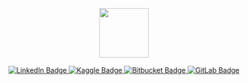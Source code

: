 
<!--<img src="https://komarev.com/ghpvc/?username=zby-zy&style=flat-square&color=blue" alt=""/>-->


<div id="header" align="center">
  <img src="https://media.giphy.com/media/M9gbBd9nbDrOTu1Mqx/giphy.gif" width="100"/>
</div>

<br>

<div id="badges" align="center">
  <a href="https://www.linkedin.com/in/zynbbayrak/">
    <img src="https://img.shields.io/badge/LinkedIn-blue?style=for-the-badge&logo=linkedin&logoColor=white" alt="LinkedIn Badge"/>
  </a>
  <a href="https://www.kaggle.com/zeynebbayrak">
    <img src="https://img.shields.io/badge/Kaggle-blue?style=for-the-badge&logo=kaggle&logoColor=white" alt="Kaggle Badge"/>
  </a>
  <a href="https://bitbucket.org/zynbbayrak/">
    <img src="https://img.shields.io/badge/Bitbucket-blue?style=for-the-badge&logo=bitbucket&logoColor=white" alt="Bitbucket Badge"/>
  </a>
  <a href="https://gitlab.com/zby-zy">
    <img src="https://img.shields.io/badge/GitLab-blue?style=for-the-badge&logo=gitlab&logoColor=white" alt="GitLab Badge"/>
  </a>
  
</div>
<!--
# Programming Languages
<img src="https://user-images.githubusercontent.com/85934122/151033453-4ca881c1-efc6-41a7-903c-e1db21b6c95e.png" width="80"> <img src="https://user-images.githubusercontent.com/85934122/151035440-12ee93f0-fea0-47f3-8121-c7f563af9a2e.png" width="80"> <img src="https://user-images.githubusercontent.com/85934122/151033660-b013410e-4842-4bad-b672-0b1931825c01.png" width="80"> <img src="https://user-images.githubusercontent.com/85934122/151034725-d500a58c-8a97-4dbe-ae57-190e543c4546.png" width="100"> <img src="https://user-images.githubusercontent.com/85934122/151034845-1cd5da82-83c5-48d8-9db9-e4e7ebd783b3.png" width="70"> <img src="https://user-images.githubusercontent.com/85934122/151034999-1e329a4b-bf96-4e7c-b60b-a77ef78e3e92.png" width="80"> <img src="https://user-images.githubusercontent.com/85934122/151035160-ca776a82-a322-4f23-b47b-661f4b5fc622.png" width="100"> <img src="https://user-images.githubusercontent.com/85934122/151035257-07ceef85-7c83-4b22-813b-6740b2d7b98d.png" width="82">  <img src="https://user-images.githubusercontent.com/85934122/151035633-512b599a-1c20-4243-92b2-e4acedd93ad0.png" width="80">    
-->
<!--# Tools
<img src="https://user-images.githubusercontent.com/85934122/153268295-0105f8a4-7491-437e-b566-3f4ecbd113c8.png" width="150">     <img src="https://user-images.githubusercontent.com/85934122/153270262-1b5beb83-3cba-4008-92b1-dac9ed972017.png"  width="150"> <img src="https://user-images.githubusercontent.com/85934122/153312799-4e364e21-f293-44d5-ae28-e3bba69f9042.png" width="200"> <img src="https://user-images.githubusercontent.com/85934122/153312984-20169f9d-9cd5-4511-ba4a-5968ce522af8.png" width="200">  <img src="https://user-images.githubusercontent.com/85934122/153314028-15b7229a-3f6f-404d-809c-eb98ed325d74.png" width="100">
-->
<!--
# Development Software
<img src="https://user-images.githubusercontent.com/85934122/153375203-b1c36896-3ec7-445b-a1bc-efa515b31493.png" width="65"> <img src="https://user-images.githubusercontent.com/85934122/153376586-991a332a-efec-41b3-ac93-a3f55f876fef.png" width="70">   <img src="https://user-images.githubusercontent.com/85934122/153376929-87cc029c-f9ab-48b1-9782-f2349c1a4f41.png" width="70"> <img src="https://user-images.githubusercontent.com/85934122/153377359-8e87b359-2838-4c15-b063-0d29673384c0.png" width="70"> <img src="https://user-images.githubusercontent.com/85934122/153378562-41cf30e1-da53-42b4-b0c5-8d293b8b3b3a.png" width="70"> <img src="https://user-images.githubusercontent.com/85934122/153378872-64e3ff57-6e38-4069-ae7c-f0b4513ddf13.png" width="70"> <img src="https://user-images.githubusercontent.com/85934122/153379945-dc26fcab-9348-4f51-a987-f6a5da761c39.png" width="70"> <img src="https://user-images.githubusercontent.com/85934122/153380600-a14d547c-c50c-4c91-b374-50a95259903d.png" width="70"> <img src="https://user-images.githubusercontent.com/85934122/153380902-4e89e57b-7349-43fc-9eb0-9c8577ee2950.png" width="65"> <img src="https://user-images.githubusercontent.com/85934122/153945172-46ba07e9-22b3-486a-b069-3d58a902a2ef.png" width="70"> <img src="https://user-images.githubusercontent.com/85934122/153945386-abd66e20-d666-4ad2-8f86-9ff86a69c7f8.png" width="70">

# Platforms
<img src="https://user-images.githubusercontent.com/85934122/153396245-3baa964b-475e-4233-b737-70104b4f824b.png" width="75">     <img src="https://user-images.githubusercontent.com/85934122/153395527-210bd681-d540-4615-8f3a-354ade0da167.png" width="75"> <img src="https://user-images.githubusercontent.com/85934122/153395871-23a381bc-7d2a-4131-885d-bf3b7a1a8e25.png" width="75">
-->

# :fire: My Stats

[![GitHub Streak](http://github-readme-streak-stats.herokuapp.com?user=zby-zy&theme=dark&background=000000)](https://git.io/streak-stats) 


[![Top Langs](https://github-readme-stats.vercel.app/api/top-langs/?username=zby-zy&layout=compact&theme=vision-friendly-dark)](https://github.com/anuraghazra/github-readme-stats)
